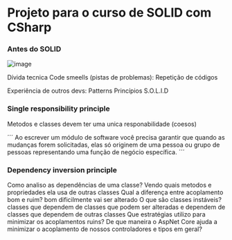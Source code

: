# Projeto para o curso de SOLID com CSharp

### Antes do SOLID

![image](https://user-images.githubusercontent.com/73663282/206586715-f08e07f5-3701-44a4-86d1-228b2fda8b2c.png)

Dívida tecnica
Code smeells (pistas de problemas): 
    Repetição de códigos

Experiência de outros devs:
    Patterns
    Princípios
    S.O.L.I.D
    
 ### Single responsibility principle
   Metodos e classes devem ter uma unica responabilidade (coesos)

   ´´´
   Ao escrever um módulo de software você precisa garantir que quando as mudanças forem solicitadas, elas só originem de uma pessoa ou grupo de pessoas representando uma função de negócio específica.
   ´´´

### Dependency inversion principle

Como analiso as dependências de uma classe? Vendo quais metodos e propriedades ela usa de outras classes
Qual a diferença entre acoplamento bom e ruim? bom dificilmente vai ser alterado
O que são classes instáveis? classes que dependem de classes que podem ser alteradas e dependem de classes que dependem de outras classes
Que estratégias utilizo para minimizar os acoplamentos ruins?
De que maneira o AspNet Core ajuda a minimizar o acoplamento de nossos controladores e tipos em geral?

